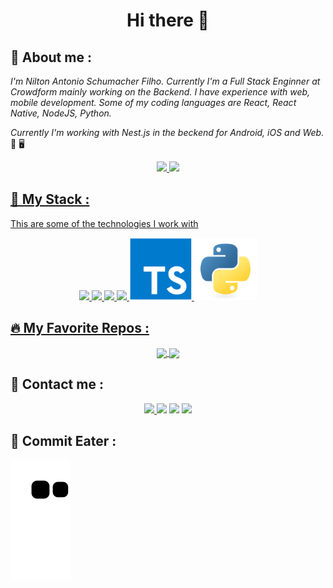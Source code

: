 <h1 align="center" >Hi there 👋</h1>

## 👨 About me :
 *I'm Nilton Antonio Schumacher Filho. Currently I'm a Full Stack Enginner at Crowdform mainly working on the Backend. I have experience with web, mobile development. Some of my coding languages are React, React Native, NodeJS, Python.*

*Currently I'm working with Nest.js in the beckend for Android, iOS and Web.* 📱 🖥️ 

<div align="center">
  <a href="https://github.com/Niltonsf">
  <img height="180em" src="https://github-readme-stats.vercel.app/api?username=Niltonsf&show_icons=true&theme=dark&include_all_commits=true&count_private=true"/>
  <img height="180em" src="https://github-readme-stats.vercel.app/api/top-langs/?username=Niltonsf&layout=compact&langs_count=7&theme=dark"/>
</div>

## 🔮 My Stack :
This are some of the technologies I work with

<div align="center">
 <img src="https://media3.giphy.com/media/ln7z2eWriiQAllfVcn/200w.webp" width="100">      
 <img src="https://i.giphy.com/media/eNAsjO55tPbgaor7ma/200w.webp" width="100">      
 <img src="https://i.giphy.com/media/KzJkzjggfGN5Py6nkT/200.webp" width="100">      
 <img src="https://i.giphy.com/media/IdyAQJVN2kVPNUrojM/200.webp" width="100">
 <img height="100" width="100" src="https://raw.githubusercontent.com/devicons/devicon/master/icons/typescript/typescript-plain.svg">
 <img height="100" width="100" src="https://raw.githubusercontent.com/devicons/devicon/master/icons/python/python-original.svg">
</div>

## 🔥 My Favorite Repos :
<div align="center">
  <a href="https://github.com/Niltonsf/gofinances">
    <img align="center" src="https://github-readme-stats.vercel.app/api/pin/?username=Niltonsf&repo=gofinances&theme=react&hide_border=true" />
  </a>
  <a href="https://github.com/Niltonsf/ignews">
    <img align="center" src="https://github-readme-stats.vercel.app/api/pin/?username=Niltonsf&repo=ignews&theme=react&hide_border=true" />
  </a>
</div>

## :speech_balloon: Contact me : 
  
<div align="center">
  <a href="https://github.com/Niltonsf"><img src="https://img.shields.io/badge/-Github-%23333?style=for-the-badge&logo=github&logoColor=white" target="_blank">     </a>
  <a href="https://instagram.com/niltonsf_" target="_blank"><img src="https://img.shields.io/badge/-Instagram-%23E4405F?style=for-the-                           badge&logo=instagram&logoColor=white" target="_blank"></a>
  <a href="mailto:nilton.schumacher.filho@gmail.com"><img src="https://img.shields.io/badge/-Gmail-ff9800?style=for-the-badge&logo=gmail&logoColor=white"         target="_blank"></a>  
  <a href="https://www.linkedin.com/in/nilton-ant%C3%B4nio-schumacher-filho-0ab77b183/" target="_blank"><img src="https://img.shields.io/badge/-LinkedIn-%230077B5?style=for-the-badge&logo=linkedin&logoColor=white" target="_blank"></a>
</div>

## 🐍 Commit Eater : 
![Snake animation](https://github.com/Niltonsf/Niltonsf/blob/output/github-contribution-grid-snake.svg)

  
